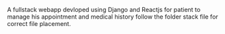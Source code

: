 A fullstack webapp devloped using Django and Reactjs for patient to manage his appointment and medical history follow the folder stack file for correct file placement.

